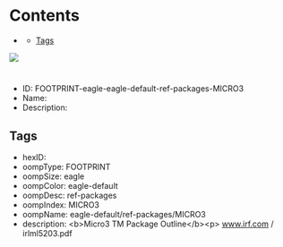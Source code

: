 



Contents
========

* [](#)
	* [Tags](#tags)
  
![][im]
# 

- ID: FOOTPRINT-eagle-eagle-default-ref-packages-MICRO3
- Name: 
- Description: 

## Tags

- hexID: 
- oompType: FOOTPRINT
- oompSize: eagle
- oompColor: eagle-default
- oompDesc: ref-packages
- oompIndex: MICRO3
- oompName: eagle-default/ref-packages/MICRO3
- description: &lt;b&gt;Micro3 TM Package Outline&lt;/b&gt;&lt;p&gt;&#xD;
www.irf.com / irlml5203.pdf



[im]: image.png
